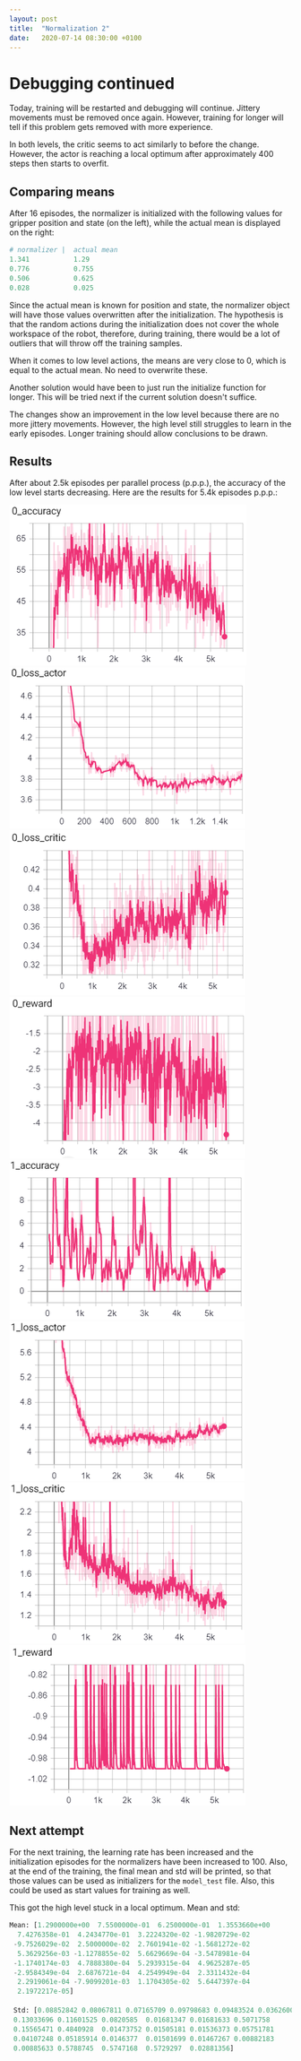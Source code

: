 ```yaml
---
layout: post
title:  "Normalization 2"
date:   2020-07-14 08:30:00 +0100
---
```

# Debugging continued

Today, training will be restarted and debugging will continue. Jittery movements must be removed once again. However, training for longer will tell if this problem gets removed with more experience.

In both levels, the critic seems to act similarly to before the change. However, the actor is reaching a local optimum after approximately 400 steps then starts to overfit.

## Comparing means
After 16 episodes, the normalizer is initialized with the following values for gripper position and state (on the left), while the actual mean is displayed on the right:
~~~ python
# normalizer |	actual mean
1.341			1.29
0.776			0.755
0.506			0.625
0.028			0.025
~~~

Since the actual mean is known for position and state, the normalizer object will have those values overwritten after the initialization. The hypothesis is that the random actions during the initialization does not cover the whole workspace of the robot, therefore, during training, there would be a lot of outliers that will throw off the training samples.

When it comes to low level actions, the means are very close to 0, which is equal to the actual mean. No need to overwrite these.

Another solution would have been to just run the initialize function for longer. This will be tried next if the current solution doesn't suffice.

The changes show an improvement in the low level because there are no more jittery movements. However, the high level still struggles to learn in the early episodes. Longer training should allow conclusions to be drawn.

## Results
After about 2.5k episodes per parallel process (p.p.p.), the accuracy of the low level starts decreasing. Here are the results for 5.4k episodes p.p.p.:

![Low level accuracy](/assets/Normalization-2/0_accuracy.png)
![Low level actor loss](/assets/Normalization-2/0_loss_actor.png)
![Low level critic loss](/assets/Normalization-2/0_loss_critic.png)
![Low level reward](/assets/Normalization-2/0_reward.png)
![High level accuracy](/assets/Normalization-2/1_accuracy.png)
![High level actor loss](/assets/Normalization-2/1_loss_actor.png)
![High level critic loss](/assets/Normalization-2/1_loss_critic.png)
![High level accuracy](/assets/Normalization-2/1_reward.png)

## Next attempt

For the next training, the learning rate has been increased and the initialization episodes for the normalizers have been increased to 100. Also, at the end of the training, the final mean and std will be printed, so that those values can be used as initializers for the `model_test` file. Also, this could be used as start values for training as well.

This got the high level stuck in a local optimum. Mean and std:
~~~ python
Mean: [1.2900000e+00  7.5500000e-01  6.2500000e-01  1.3553660e+00
  7.4276358e-01  4.2434770e-01  3.2224320e-02 -1.9820729e-02
 -9.7526029e-02  2.5000000e-02  2.7601941e-02 -1.5681272e-02
  5.3629256e-03 -1.1278855e-02  5.6629669e-04 -3.5478981e-04
 -1.1740174e-03  4.7888380e-04  5.2939315e-04  4.9625287e-05
 -2.9584349e-04  2.6876721e-04  4.2549949e-04  2.3311432e-04
  2.2919061e-04 -7.9099201e-03  1.1704305e-02  5.6447397e-04
  2.1972217e-05] 

 Std: [0.08852842 0.08067811 0.07165709 0.09798683 0.09483524 0.03626001
 0.13033696 0.11601525 0.0820585  0.01681347 0.01681633 0.5071758
 0.15565471 0.4840928  0.01473752 0.01505181 0.01536373 0.05751781
 0.04107248 0.05185914 0.0146377  0.01501699 0.01467267 0.00882183
 0.00885633 0.5788745  0.5747168  0.5729297  0.02881356] 

~~~